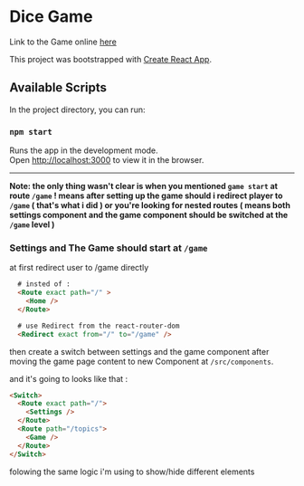 # Dice Game
Link to the Game online [here](https://dice-game-demo.herokuapp.com/)

This project was bootstrapped with [Create React App](https://github.com/facebook/create-react-app).

## Available Scripts

In the project directory, you can run:

### `npm start`

Runs the app in the development mode.\
Open [http://localhost:3000](http://localhost:3000) to view it in the browser.

----

**Note: the only thing wasn't clear is when you mentioned `game start` at route `/game` ! means after setting up the game should i redirect player to `/game` ( that's what i did ) or you're looking for nested routes ( means both settings component and the game component should be switched at the `/game` level )**

### Settings and The Game should start at `/game`

at first redirect user to /game directly

```html
  # insted of :
  <Route exact path="/" >
    <Home />
  </Route>

  # use Redirect from the react-router-dom
  <Redirect exact from="/" to="/game" />
```

then create a switch between settings and the game component after moving the game page content to new Component at `/src/components`.

and it's going to looks like that :

```html
<Switch>
  <Route exact path="/">
    <Settings />
  </Route>
  <Route path="/topics">
    <Game />
  </Route>
</Switch>
```

folowing the same logic i'm using to show/hide different elements
